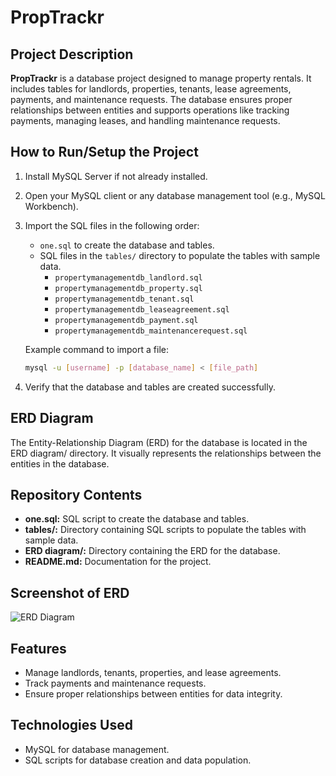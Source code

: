 # PropTrackr

## Project Description
**PropTrackr** is a database project designed to manage property rentals. It includes tables for landlords, properties, tenants, lease agreements, payments, and maintenance requests. The database ensures proper relationships between entities and supports operations like tracking payments, managing leases, and handling maintenance requests.

## How to Run/Setup the Project
1. Install MySQL Server if not already installed.
2. Open your MySQL client or any database management tool (e.g., MySQL Workbench).
3. Import the SQL files in the following order:
   - `one.sql` to create the database and tables.
   - SQL files in the `tables/` directory to populate the tables with sample data.
     - `propertymanagementdb_landlord.sql`
     - `propertymanagementdb_property.sql`
     - `propertymanagementdb_tenant.sql`
     - `propertymanagementdb_leaseagreement.sql`
     - `propertymanagementdb_payment.sql`
     - `propertymanagementdb_maintenancerequest.sql`

   Example command to import a file:
   ```bash
   mysql -u [username] -p [database_name] < [file_path]

4. Verify that the database and tables are created successfully.


## ERD Diagram
The Entity-Relationship Diagram (ERD) for the database is located in the ERD diagram/ directory. It visually represents the relationships between the entities in the database.

## Repository Contents
- **one.sql:** SQL script to create the database and tables.
- **tables/:** Directory containing SQL scripts to populate the tables with sample data.
- **ERD diagram/:** Directory containing the ERD for the database.
- **README.md:** Documentation for the project.

## Screenshot of ERD
![ERD Diagram](<ERD diagram/PropTrackr ERD Diagram.drawio.png>)

## Features
- Manage landlords, tenants, properties, and lease agreements.
- Track payments and maintenance requests.
- Ensure proper relationships between entities for data integrity.


## Technologies Used
- MySQL for database management.
- SQL scripts for database creation and data population.


